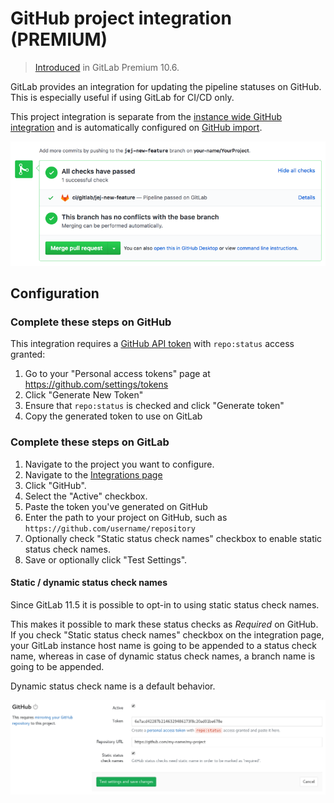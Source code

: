 # GitHub project integration **(PREMIUM)**

> [Introduced](https://gitlab.com/gitlab-org/gitlab-ee/issues/3836) in GitLab Premium 10.6.

GitLab provides an integration for updating the pipeline statuses on GitHub.
This is especially useful if using GitLab for CI/CD only.

This project integration is separate from the [instance wide GitHub integration](../import/github.md#mirroring-and-pipeline-status-sharing)
and is automatically configured on [GitHub import](../../../integration/github.md).

![Pipeline status update on GitHub](img/github_status_check_pipeline_update.png)

## Configuration

### Complete these steps on GitHub

This integration requires a [GitHub API token](https://help.github.com/articles/creating-a-personal-access-token-for-the-command-line/)
with `repo:status` access granted:

1. Go to your "Personal access tokens" page at <https://github.com/settings/tokens>
1. Click "Generate New Token"
1. Ensure that `repo:status` is checked and click "Generate token"
1. Copy the generated token to use on GitLab

### Complete these steps on GitLab

1. Navigate to the project you want to configure.
1. Navigate to the [Integrations page](project_services.md#accessing-the-project-services)
1. Click "GitHub".
1. Select the "Active" checkbox.
1. Paste the token you've generated on GitHub
1. Enter the path to your project on GitHub, such as `https://github.com/username/repository`
1. Optionally check "Static status check names" checkbox to enable static status check names.
1. Save or optionally click "Test Settings".

#### Static / dynamic status check names

Since GitLab 11.5 it is possible to opt-in to using static status check names.

This makes it possible to mark these status checks as _Required_ on GitHub.
If you check "Static status check names" checkbox on the integration page, your
GitLab instance host name is going to be appended to a status check name,
whereas in case of dynamic status check names, a branch name is going to be
appended.

Dynamic status check name is a default behavior.

![Configure GitHub Project Integration](img/github_configuration.png)
